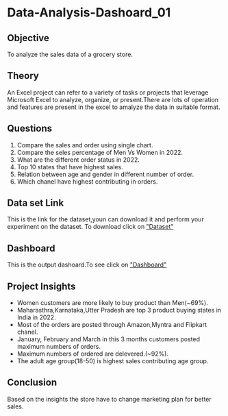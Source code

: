 # Data-Analysis-Dashoard_01

## Objective
To analyze the sales data of a grocery store.

## Theory
An Excel project can refer to a variety of tasks or projects that leverage Microsoft Excel to analyze, organize, or present.There are lots of operation and features are present in the excel to amalyze the data in suitable format.

## Questions
1. Compare the sales and order using single chart.
2. Compare the seles percentage of Men Vs Women in 2022.
3. What are the different order status in 2022.
4. Top 10 states that have highest sales.
5. Relation between age and gender in different number of order.
6. Which chanel have highest contributing in orders.

## Data set Link
This is the link for the dataset,youn can download it and perform your experiment on the dataset.
To download click on 
<a href="https://github.com/biswanathkar-24/Data-Analysis-Dashoard_01/blob/main/Grocery%20Store%20Data%20Analysis.xlsx">"Dataset"</a>

## Dashboard
This is the output dashoard.To see click on 
<a href="https://github.com/biswanathkar-24/Data-Analysis-Dashoard_01/blob/main/grocery%20store%20dashboard.png">"Dashboard"</a>


## Project Insights
- Women customers are more likely to buy product than Men(~69%).
- Maharasthra,Karnataka,Utter Pradesh are top 3 product buying states in India in 2022.
- Most of the orders are posted through Amazon,Myntra and Flipkart chanel.
- January, February and March in this 3 months customers posted maximum numbers of orders.
- Maximum numbers of ordered are delevered.(~92%).
- The adult age group(18-50) is highest sales contributing age group.

## Conclusion
Based on the insights the store have to change marketing plan for better sales.
